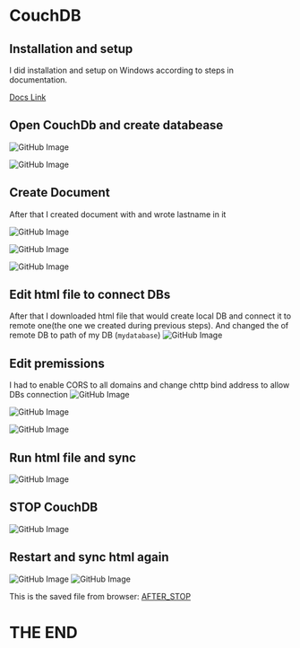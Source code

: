 # CouchDB

## Installation and setup

I did installation and setup on Windows according to steps in documentation.

[Docs Link](https://docs.couchdb.org/en/stable/install/index.html)


## Open CouchDb and create databease

![GitHub Image](/CouchDB/images/1.png)

![GitHub Image](/CouchDB/images/2.png)

## Create Document

After that I created document with and wrote lastname in it


![GitHub Image](/CouchDB/images/3.png)

![GitHub Image](/CouchDB/images/4.png)

![GitHub Image](/CouchDB/images/5.png)

## Edit html file to connect DBs

After that I downloaded html file that would create local DB and connect it to remote one(the one we created during previous steps). And changed the of remote DB to path of my DB (`mydatabase`)
![GitHub Image](/CouchDB/images/6.png)

## Edit premissions
I had to enable CORS to all domains and change chttp bind address to allow DBs connection
![GitHub Image](/CouchDB/images/7.png)

![GitHub Image](/CouchDB/images/8.png)

![GitHub Image](/CouchDB/images/9.png)

## Run html file and sync

![GitHub Image](/CouchDB/images/10.png)

## STOP CouchDB

![GitHub Image](/CouchDB/images/13.png)


## Restart and sync html again

![GitHub Image](/CouchDB/images/14.png)
![GitHub Image](/CouchDB/images/15.png)

This is the saved file from browser:
[AFTER_STOP](/CouchDB/PouchDB_after_couch_STOP.html)

# THE END